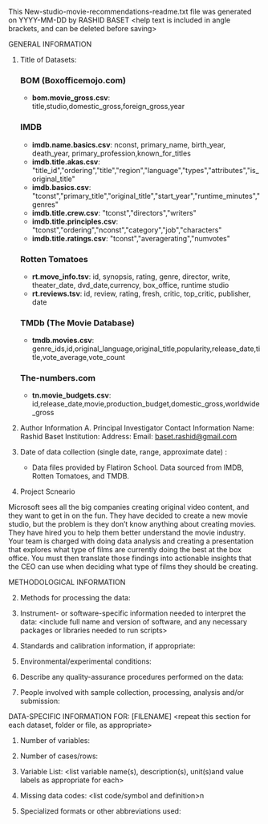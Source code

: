 This New-studio-movie-recommendations-readme.txt file was generated on YYYY-MM-DD by RASHID BASET
<help text is included in angle brackets, and can be deleted before saving>

GENERAL INFORMATION

1. Title of Datasets:
    ### BOM (Boxofficemojo.com)
    - **bom.movie_gross.csv**: title,studio,domestic_gross,foreign_gross,year
    ### IMDB
    - **imdb.name.basics.csv**: nconst, primary_name, birth_year, death_year, primary_profession,known_for_titles
    - **imdb.title.akas.csv**: "title_id","ordering","title","region","language","types","attributes","is_original_title"
    - **imdb.basics.csv**: "tconst","primary_title","original_title","start_year","runtime_minutes","genres"
    - **imdb.title.crew.csv**: "tconst","directors","writers"
    - **imdb.title.principles.csv**: "tconst","ordering","nconst","category","job","characters"
    - **imdb.title.ratings.csv**: "tconst","averagerating","numvotes"
    ### Rotten Tomatoes 
    - **rt.move_info.tsv**: id,	synopsis,	rating,	genre,	director,	write,	theater_date,	dvd_date,currency,	box_office,	runtime	studio
    - **rt.reviews.tsv**: id,	review,	rating,	fresh,	critic,	top_critic,	publisher,	date
    ### TMDb (The Movie Database)
    - **tmdb.movies.csv**: genre_ids,id,original_language,original_title,popularity,release_date,title,vote_average,vote_count
    ### The-numbers.com 
    - **tn.movie_budgets.csv**: id,release_date,movie,production_budget,domestic_gross,worldwide_gross

2. Author Information
	A. Principal Investigator Contact Information
		Name: Rashid Baset
		Institution: 
		Address: 
		Email: baset.rashid@gmail.com

3. Date of data collection (single date, range, approximate date) <suggested format YYYY-MM-DD>: 
    - Data files provided by Flatiron School. Data sourced from IMDB, Rotten Tomatoes, and TMDB. 

4. Project Scneario 

Microsoft sees all the big companies creating original video content, and they want to get in on the fun. They have decided to create a new movie studio, but the problem is they don’t know anything about creating movies. They have hired you to help them better understand the movie industry. Your team is charged with doing data analysis and creating a presentation that explores what type of films are currently doing the best at the box office. You must then translate those findings into actionable insights that the CEO can use when deciding what type of films they should be creating.

METHODOLOGICAL INFORMATION

2. Methods for processing the data: 
<describe how the submitted data were generated from the raw or collected data>

3. Instrument- or software-specific information needed to interpret the data: 
<include full name and version of software, and any necessary packages or libraries needed to run scripts>

4. Standards and calibration information, if appropriate: 

5. Environmental/experimental conditions: 

6. Describe any quality-assurance procedures performed on the data: 

7. People involved with sample collection, processing, analysis and/or submission: 


DATA-SPECIFIC INFORMATION FOR: [FILENAME]
<repeat this section for each dataset, folder or file, as appropriate>

1. Number of variables: 

2. Number of cases/rows: 

3. Variable List: 
<list variable name(s), description(s), unit(s)and value labels as appropriate for each>

4. Missing data codes: 
<list code/symbol and definition>n

5. Specialized formats or other abbreviations used: 

